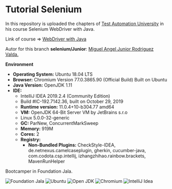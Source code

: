 # Tutorial Selenium

In this repository is uploaded the chapters of [Test Automation University](https://testautomationu.applitools.com/ "TAU") in his course Selenium WebDriver with Java.


Link of course => [WebDriver with Java](https://testautomationu.applitools.com/selenium-webdriver-tutorial-java/ "WebDriver with Java")

Autor for this branch **selenium/Junior**: [Miguel Angel Junior Rodriguez Valda.](https://testautomationu.applitools.com/me.html#migueljunior/ "Perfil")

**Environment**
- **Operating System:** Ubuntu 18.04 LTS
- **Browser:** Chromium Version 77.0.3865.90 (Official Build) Built on Ubuntu
- **Java Version:** OpenJDK 1.11
- **IDE:**
    - IntelliJ IDEA 2019.2.4 (Community Edition)
    - Build #IC-192.7142.36, built on October 29, 2019
    - **Runtime version:** 11.0.4+10-b304.77 amd64
    - **VM:** OpenJDK 64-Bit Server VM by JetBrains s.r.o
    - Linux 5.0.0-32-generic
    - **GC:** ParNew, ConcurrentMarkSweep
    - **Memory:** 919M
    - **Cores:** 2
    - **Registry:** 
        - **Non-Bundled Plugins:** CheckStyle-IDEA, de.netnexus.camelcaseplugin, gherkin, cucumber-java, com.codota.csp.intellij, izhangzhihao.rainbow.brackets, MavenRunHelper


Bootcamper in Foundation Jala.

![Foundation Jala](https://media.licdn.com/dms/image/C4D0BAQHxYCKBPOEFoQ/company-logo_200_200/0?e=2159024400&v=beta&t=U-m956pcabD6Quk-q0bmpW4BvHVThAxFtAzhGazkLrc)
![Ubuntu](https://encrypted-tbn0.gstatic.com/images?q=tbn:ANd9GcSoIWUGRRXU_q44Jr5-pMG4hFQtOyzmJSlrsA5RcETcWtIxr6ffvw&s)
![Open JDK](https://encrypted-tbn0.gstatic.com/images?q=tbn:ANd9GcQX9rl-s8JjUC0Fe2_8e8DPh50wAxFyv7qu_iyWbgQTzAHT9svl_w&s)
![Chromium](https://c1.staticflickr.com/5/4265/34447140833_a0c6d5c28e_o.png)
![IntelliJ Idea](https://upload.wikimedia.org/wikipedia/commons/thumb/d/d5/IntelliJ_IDEA_Logo.svg/1200px-IntelliJ_IDEA_Logo.svg.png)

